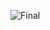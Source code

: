 ![Final](https://user-images.githubusercontent.com/19900463/99136995-c7f5ea00-2630-11eb-8623-5420721cd0dd.png)

